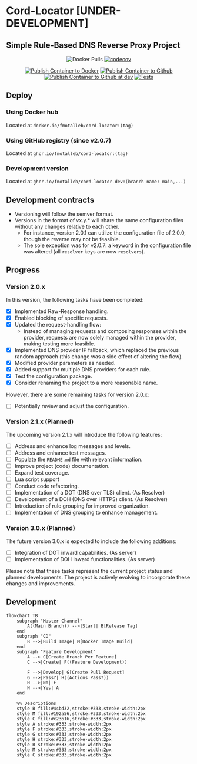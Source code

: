 # Cord-Locator [**UNDER-DEVELOPMENT**]

## Simple Rule-Based DNS Reverse Proxy Project

<div align="center">

![Docker Pulls](https://img.shields.io/docker/pulls/fmotalleb/cord-locator) [![codecov](https://codecov.io/gh/FMotalleb/cord-locator/branch/main/graph/badge.svg?token=MPZZYK0LUJ)](https://codecov.io/gh/FMotalleb/cord-locator)

[![Publish Container to Docker](https://github.com/FMotalleb/cord-locator/actions/workflows/docker-reg.yml/badge.svg)](https://github.com/FMotalleb/cord-locator/actions/workflows/docker-reg.yml)
[![Publish Container to Github](https://github.com/FMotalleb/cord-locator/actions/workflows/github-reg.yml/badge.svg)](https://github.com/FMotalleb/cord-locator/actions/workflows/github-reg.yml)
[![Publish Container to Github at dev](https://github.com/FMotalleb/cord-locator/actions/workflows/github-reg-dev.yml/badge.svg)](https://github.com/FMotalleb/cord-locator/actions/workflows/github-reg-dev.yml)
[![Tests](https://github.com/FMotalleb/cord-locator/actions/workflows/tests.yml/badge.svg)](https://github.com/FMotalleb/cord-locator/actions/workflows/tests.yml)

</div>

## Deploy

### Using Docker hub

Located at `docker.io/fmotalleb/cord-locator:(tag)`

### Using GitHub registry (since v2.0.7)

Located at `ghcr.io/fmotalleb/cord-locator:(tag)`

### Development version

Located at `ghcr.io/fmotalleb/cord-locator-dev:(branch name: main,...)`

## Development contracts

* Versioning will follow the semver format.
* Versions in the format of vx.y.* will share the same configuration files without any changes relative to each other.
  * For instance, version 2.0.1 can utilize the configuration file of 2.0.0, though the reverse may not be feasible.
  * The sole exception was for v2.0.7: a keyword in the configuration file was altered (all `resolver` keys are now `resolvers`).

## Progress

### Version 2.0.x

In this version, the following tasks have been completed:

* [X] Implemented Raw-Response handling.
* [X] Enabled blocking of specific requests.
* [X] Updated the request-handling flow:
  * Instead of managing requests and composing responses within the provider, requests are now solely managed within the provider, making testing more feasible.
* [X] Implemented DNS provider IP fallback, which replaced the previous random approach (this change was a side effect of altering the flow).
* [X] Modified provider parameters as needed.
* [X] Added support for multiple DNS providers for each rule.
* [X] Test the configuration package.
* [X] Consider renaming the project to a more reasonable name.

However, there are some remaining tasks for version 2.0.x:

* [ ] Potentially review and adjust the configuration.

### Version 2.1.x (Planned)

The upcoming version 2.1.x will introduce the following features:

* [ ] Address and enhance log messages and levels.
* [ ] Address and enhance test messages.
* [ ] Populate the `README.md` file with relevant information.
* [ ] Improve project (code) documentation.
* [ ] Expand test coverage.
* [ ] Lua script support
* [ ] Conduct code refactoring.
* [ ] Implementation of a DOT (DNS over TLS) client. (As Resolver)
* [ ] Development of a DOH (DNS over HTTPS) client. (As Resolver)
* [ ] Introduction of rule grouping for improved organization.
* [ ] Implementation of DNS grouping to enhance management.

### Version 3.0.x (Planned)

The future version 3.0.x is expected to include the following additions:

* [ ] Integration of DOT inward capabilities. (As server)
* [ ] Implementation of DOH inward functionalities. (As server)

Please note that these tasks represent the current project status and planned developments. The project is actively evolving to incorporate these changes and improvements.

## Development

```mermaid
flowchart TB
    subgraph "Master Channel"
        A((Main Branch)) -->|Start| B[Release Tag]
    end
    subgraph "CD"
        B -->|Build Image| M[Docker Image Build]
    end
    subgraph "Feature Development"
        A --> C[Create Branch Per Feature]
        C -->|Create| F((Feature Development))

        F -->|Develop| G[Create Pull Request]
        G -->|Pass?| H((Actions Pass?))
        H -->|No| F
        H -->|Yes| A
    end

    %% Descriptions
    style B fill:#44bd32,stroke:#333,stroke-width:2px
    style M fill:#192a56,stroke:#333,stroke-width:2px
    style C fill:#c23616,stroke:#333,stroke-width:2px
    style A stroke:#333,stroke-width:2px
    style F stroke:#333,stroke-width:2px
    style G stroke:#333,stroke-width:2px
    style H stroke:#333,stroke-width:2px
    style B stroke:#333,stroke-width:2px
    style M stroke:#333,stroke-width:2px
    style C stroke:#333,stroke-width:2px
```

